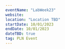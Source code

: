 ```yaml
---
eventName: "LabWeek23"
website: 
location: "Location TBD"
startDate: 10/01/2023
endDate: 10/01/2023
dateTBD: true
tag: PLN Event
---
```

